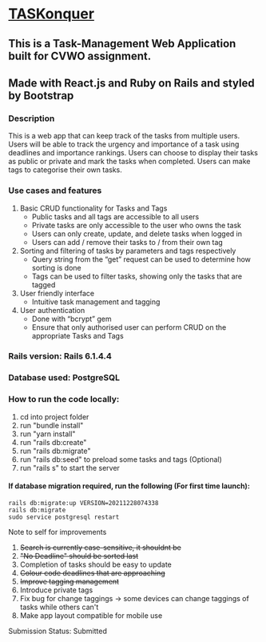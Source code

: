 # [TASKonquer](https://taskonquer-app.herokuapp.com/)
## This is a Task-Management Web Application built for CVWO assignment.

## Made with React.js and Ruby on Rails and styled by Bootstrap

### Description
This is a web app that can keep track of the tasks from multiple users.
Users will be able to track the urgency and importance of a task using deadlines and importance rankings.
Users can choose to display their tasks as public or private and mark the tasks when completed.
Users can make tags to categorise their own tasks.

### Use cases and features
1. Basic CRUD functionality for Tasks and Tags
    * Public tasks and all tags are accessible to all users
    * Private tasks are only accessible to the user who owns the task
    * Users can only create, update, and delete tasks when logged in
    * Users can add / remove their tasks to / from their own tag
2. Sorting and filtering of tasks by parameters and tags respectively
    * Query string from the “get” request can be used to determine how sorting is done
    * Tags can be used to filter tasks, showing only the tasks that are tagged
3. User friendly interface
    * Intuitive task management and tagging
4. User authentication
    * Done with “bcrypt” gem
    * Ensure that only authorised user can perform CRUD on the appropriate Tasks and Tags

### Rails version: Rails 6.1.4.4

### Database used: PostgreSQL

### How to run the code locally:
1) cd into project folder
2) run "bundle install"
3) run "yarn install"
4) run "rails db:create"
5) run "rails db:migrate"
6) run "rails db:seed" to preload some tasks and tags (Optional)
7) run "rails s" to start the server

#### If database migration required, run the following (For first time launch):
```
rails db:migrate:up VERSION=20211228074338
rails db:migrate
sudo service postgresql restart
```

Note to self for improvements
1) <del>Search is currently case-sensitive, it shouldnt be</del>
2) <del>"No Deadline" should be sorted last</del>
3) Completion of tasks should be easy to update
4) <del>Colour code deadlines that are approaching</del>
5) <del>Improve tagging management</del>
6) Introduce private tags
7) Fix bug for change taggings -> some devices can change taggings of tasks while others can't
8) Make app layout compatible for mobile use

Submission Status: Submitted
